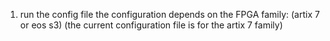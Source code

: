 
1. run the config file
the configuration depends on the FPGA family: (artix 7 or eos s3)
(the current configuration file is for the artix 7 family)